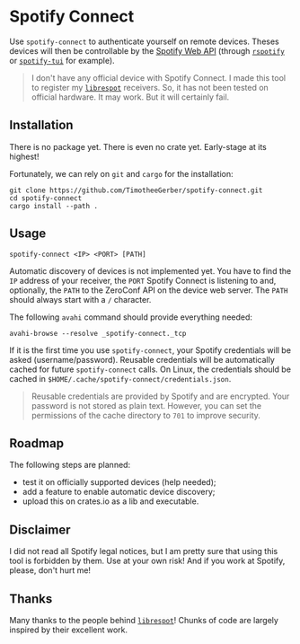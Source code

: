 # Spotify Connect

Use `spotify-connect` to authenticate yourself on remote devices. Theses devices will then be controllable by the [Spotify Web API](https://developer.spotify.com/documentation/web-api/) (through [`rspotify`](https://github.com/ramsayleung/rspotify) or [`spotify-tui`](https://github.com/Rigellute/spotify-tui) for example).

> I don't have any official device with Spotify Connect. I made this tool to register my [`librespot`](https://github.com/librespot-org/librespot) receivers. So, it has not been tested on official hardware. It may work. But it will certainly fail.


## Installation

There is no package yet. There is even no crate yet. Early-stage at its highest!

Fortunately, we can rely on `git` and `cargo` for the installation:

```shell
git clone https://github.com/TimotheeGerber/spotify-connect.git
cd spotify-connect
cargo install --path .
```


## Usage

```shell
spotify-connect <IP> <PORT> [PATH]
```

Automatic discovery of devices is not implemented yet. You have to find the `IP` address of your receiver, the `PORT` Spotify Connect is listening to and, optionally, the `PATH` to the ZeroConf API on the device web server. The `PATH` should always start with a `/` character.

The following `avahi` command should provide everything needed:

```shell
avahi-browse --resolve _spotify-connect._tcp
```

If it is the first time you use `spotify-connect`, your Spotify credentials will be asked (username/password). Reusable credentials will be automatically cached for future `spotify-connect` calls. On Linux, the credentials should be cached in `$HOME/.cache/spotify-connect/credentials.json`.

> Reusable credentials are provided by Spotify and are encrypted. Your password is not stored as plain text. However, you can set the permissions of the cache directory to `701` to improve security.


## Roadmap

The following steps are planned:

 - test it on officially supported devices (help needed);
 - add a feature to enable automatic device discovery;
 - upload this on crates.io as a lib and executable.


## Disclaimer

I did not read all Spotify legal notices, but I am pretty sure that using this tool is forbidden by them. Use at your own risk! And if you work at Spotify, please, don't hurt me!


## Thanks

Many thanks to the people behind [`librespot`](https://github.com/librespot-org/librespot)! Chunks of code are largely inspired by their excellent work.
